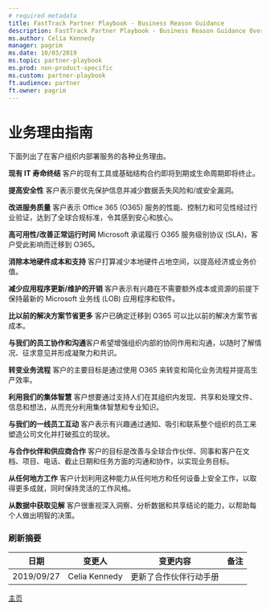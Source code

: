 ```yaml
---
# required metadata
title: FastTrack Partner Playbook - Business Reason Guidance
description: FastTrack Partner Playbook - Business Reason Guidance Overview
ms.author: Celia Kennedy
manager: pagrim
ms.date: 10/03/2019
ms.topic: partner-playbook
ms.prod: non-product-specific
ms.custom: partner-playbook
ft.audience: partner
ft.owner: pagrim
---
```


# 业务理由指南
下面列出了在客户组织内部署服务的各种业务理由。

**现有 IT 寿命终结**
客户的现有工具或基础结构合约即将到期或生命周期即将终止。

**提高安全性**
客户表示要优先保护信息并减少数据丢失风险和/或安全漏洞。

**改进服务质量**
客户表示 Office 365 (O365) 服务的性能、控制力和可见性经过行业验证，达到了全球合规标准，令其感到安心和放心。

**高可用性/改善正常运行时间**
Microsoft 承诺履行 O365 服务级别协议 (SLA)，客户受此影响而迁移到 ​O365。

**消除本地硬件成本和支持**
客户打算减少本地硬件占地空间，以提高经济或业务价值。

**减少应用程序更新/维护的开销**
客户表示有兴趣在不需要额外成本或资源的前提下保持最新的 Microsoft 业务线 (LOB) 应用程序和软件。

**比以前的解决方案节省更多**
客户已确定迁移到 O365 可以比以前的解决方案节省成本。

**与我们的员工协作和沟通​**
客户希望增强组织内部的协同作用和沟通，以随时了解情况、征求意见并形成凝聚力和共识。

**转变业务流程**
客户的主要目标是通过使用 O365 来转变和简化业务流程并提高生产效率。

**利用我们的集体智慧**
客户想要通过支持人们在其组织内发现、共享和处理文件、信息和想法，从而充分利用集体智慧和专业知识。

**与我们的一线员工互动**
客户表示有兴趣通过通知、吸引和联系整个组织的员工来塑造公司文化并打破孤立的现状。

**与合作伙伴和供应商合作**
客户的目标是改善与全球合作伙伴、同事和客户在文档、项目、电话、截止日期和任务方面的沟通和协作，以实现业务目标。

**从任何地方工作**
客户计划利用这种能力从任何地方和任何设备上安全工作，以取得更多成就，同时保持灵活的工作风格。

**从数据中获取见解**
客户很重视深入洞察、分析数据和共享结论的能力，以帮助每个人做出明智的决策。

### 刷新摘要

|日期|变更人|变更内容|备注|
|---------|---------------|----------------------------|-------------|
|2019/09/27| Celia Kennedy| 更新了合作伙伴行动手册| |

[主页](http://partner-docs.microsoft.com)
